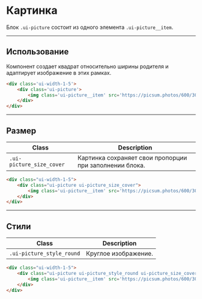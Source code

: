 <!--
docs/blocks/picture|80
-->

# Картинка

Блок `.ui-picture` состоит из одного элемента `.ui-picture__item`.

---

## Использование
Компонент создает квадрат относительно ширины родителя и адаптирует изображение в этих рамках.

``` html
<div class='ui-width-1-5'>
    <div class='ui-picture'>
        <img class='ui-picture__item' src='https://picsum.photos/600/300/?random'>
    </div>
</div>
```

---

## Размер

|            Class           |                       Description                       |
|----------------------------|---------------------------------------------------------|
| `.ui-picture_size_cover`   | Картинка сохраняет свои пропорции при заполнении блока. |

``` html
<div class="ui-width-1-5">
    <div class="ui-picture ui-picture_size_cover">
        <img class='ui-picture__item' src='https://picsum.photos/600/300/?random'>
    </div>
</div>
```

---

## Стили

|          Class          |      Description     |
|-------------------------|----------------------|
| `.ui-picture_style_round` | Круглое изображение. |

``` html
<div class="ui-width-1-5">
    <div class="ui-picture ui-picture_style_round ui-picture_size_cover">
        <img class='ui-picture__item' src='https://picsum.photos/600/300/?random'>
    </div>
</div>
```
